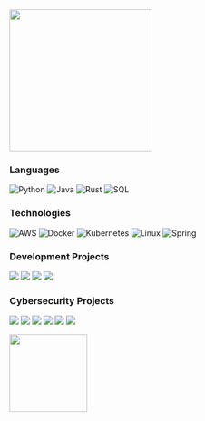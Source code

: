 <img height="250px" src="https://github.com/user-attachments/assets/cd6dc5f8-d44e-4142-8b25-9053f5c04243"/>

### Languages

![Python](https://img.shields.io/badge/-Python-000?&logo=Python)
![Java](https://img.shields.io/badge/-Java-000?&logo=Java&logoColor=007396)
![Rust](https://img.shields.io/badge/-Rust-00?&logo=Rust&logoColor=FF4500)
![SQL](https://img.shields.io/badge/-SQL-000?&logo=MySQL)

### Technologies

![AWS](https://img.shields.io/badge/-AWS-000?&logo=Amazon-AWS&logoColor=F90)
![Docker](https://img.shields.io/badge/-Docker-000?&logo=Docker)
![Kubernetes](https://img.shields.io/badge/-Kubernetes-000?&logo=Kubernetes)
![Linux](https://img.shields.io/badge/-Linux-000?&logo=Linux)
![Spring](https://img.shields.io/badge/-Spring-000?&logo=Spring)

### Development Projects

[![](https://img.shields.io/badge/-👨‍🏫%20Log%20Demo-000)](https://github.com/elkoyote07/demo-log)
[![](https://img.shields.io/badge/-🤺%20Architecture%20Kata-000)](https://github.com/elkoyote07/kata-arch)
[![](https://img.shields.io/badge/-✉%20Kafka%20&%20Flink%20Setup-000)](https://github.com/elkoyote07/KafkaFlinkPlayground)
[![](https://img.shields.io/badge/-🦀%20Guessing%20Game-000)](https://github.com/elkoyote07/guessing-game)

### Cybersecurity Projects

[![](https://img.shields.io/badge/-🪓%20Zip%20Cracker-000)](https://github.com/elkoyote07/ZipCracker)
[![](https://img.shields.io/badge/-🐟%20Phish%20Eye%20Domain%20Tracker-000)](https://github.com/elkoyote07/phish-eye)
[![](https://img.shields.io/badge/-🎭%20Insecure%20Hell%20API-000)](https://github.com/elkoyote07/insecure-hell-api)
[![](https://img.shields.io/badge/-🐳%20Dockerseck-000)](https://github.com/elkoyote07/dockerseck)
[![](https://img.shields.io/badge/-🎃%20Input%20Mapper%20DoS-000)](https://github.com/elkoyote07/InputMapperDoS)
[![](https://img.shields.io/badge/-🔐%20PyCrypt-000)](https://github.com/elkoyote07/PyCrypt)

<img height="137px" src="https://github-readme-stats.vercel.app/api/top-langs/?username=elkoyote07&hide=html&hide_title=false&hide_border=true&layout=compact&langs_count=6&exclude_repo=comp426,Redventures-Movie-Quotes&text_color=fff&icon_color=ff0000&bg_color=0,4a0000,8b0000,ff0000,8b0000&theme=dark" />
